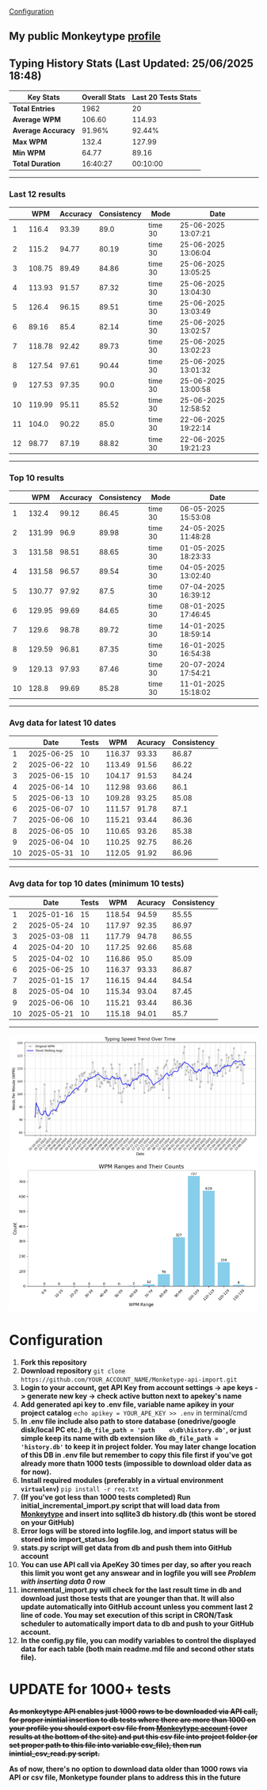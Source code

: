 
[Configuration](#configuration)
## My public Monkeytype [profile](https://monkeytype.com/profile/zp14)


        
## Typing History Stats (Last Updated: 25/06/2025 18:48)

| **Key Stats**               | **Overall Stats**       | **Last 20 Tests Stats**  |
|--------------------------|-------------------------|--------------------------|
| **Total Entries**        | 1962           | 20                       |
| **Average WPM**          | 106.60           | 114.93    |
| **Average Accuracy**     | 91.96%          | 92.44%   |
| **Max WPM**              | 132.4               | 127.99        |
| **Min WPM**              | 64.77               | 89.16                        |
| **Total Duration**       | 16:40:27        | 00:10:00                        |


---

### Last 12 results

| | WPM | Accuracy | Consistency | Mode | Date |
| --- | --- | -------- | ----------- | ---- | --------- |
| 1 | 116.4 | 93.39 | 89.0 | time 30 | 25-06-2025 13:07:21 |
| 2 | 115.2 | 94.77 | 80.19 | time 30 | 25-06-2025 13:06:04 |
| 3 | 108.75 | 89.49 | 84.86 | time 30 | 25-06-2025 13:05:25 |
| 4 | 113.93 | 91.57 | 87.32 | time 30 | 25-06-2025 13:04:30 |
| 5 | 126.4 | 96.15 | 89.51 | time 30 | 25-06-2025 13:03:49 |
| 6 | 89.16 | 85.4 | 82.14 | time 30 | 25-06-2025 13:02:57 |
| 7 | 118.78 | 92.42 | 89.73 | time 30 | 25-06-2025 13:02:23 |
| 8 | 127.54 | 97.61 | 90.44 | time 30 | 25-06-2025 13:01:32 |
| 9 | 127.53 | 97.35 | 90.0 | time 30 | 25-06-2025 13:00:58 |
| 10 | 119.99 | 95.11 | 85.52 | time 30 | 25-06-2025 12:58:52 |
| 11 | 104.0 | 90.22 | 85.0 | time 30 | 22-06-2025 19:22:14 |
| 12 | 98.77 | 87.19 | 88.82 | time 30 | 22-06-2025 19:21:23 |


 --- 

### Top 10 results

| | WPM | Accuracy | Consistency | Mode | Date |
| --- | --- | -------- | ----------- | ---- | --------- |
| 1 | 132.4 | 99.12 | 86.45 | time 30 | 06-05-2025 15:53:08 |
| 2 | 131.99 | 96.9 | 89.98 | time 30 | 24-05-2025 11:48:28 |
| 3 | 131.58 | 98.51 | 88.65 | time 30 | 01-05-2025 18:23:33 |
| 4 | 131.58 | 96.57 | 89.54 | time 30 | 04-05-2025 13:02:40 |
| 5 | 130.77 | 97.92 | 87.5 | time 30 | 07-04-2025 16:39:12 |
| 6 | 129.95 | 99.69 | 84.65 | time 30 | 08-01-2025 17:46:45 |
| 7 | 129.6 | 98.78 | 89.72 | time 30 | 14-01-2025 18:59:14 |
| 8 | 129.59 | 96.81 | 87.35 | time 30 | 16-01-2025 16:54:38 |
| 9 | 129.13 | 97.93 | 87.46 | time 30 | 20-07-2024 17:54:21 |
| 10 | 128.8 | 99.69 | 85.28 | time 30 | 11-01-2025 15:18:02 |


 --- 

### Avg data for latest 10 dates

| | Date | Tests | WPM | Acuracy | Consistency |
| --- | --- | -------- | ----------- | ---- | --------- |
| 1 | 2025-06-25 | 10 | 116.37 | 93.33 | 86.87 |
| 2 | 2025-06-22 | 10 | 113.49 | 91.56 | 86.22 |
| 3 | 2025-06-15 | 10 | 104.17 | 91.53 | 84.24 |
| 4 | 2025-06-14 | 10 | 112.98 | 93.66 | 86.1 |
| 5 | 2025-06-13 | 10 | 109.28 | 93.25 | 85.08 |
| 6 | 2025-06-07 | 10 | 111.57 | 91.78 | 87.1 |
| 7 | 2025-06-06 | 10 | 115.21 | 93.44 | 86.36 |
| 8 | 2025-06-05 | 10 | 110.65 | 93.26 | 85.38 |
| 9 | 2025-06-04 | 10 | 110.25 | 92.75 | 86.26 |
| 10 | 2025-05-31 | 10 | 112.05 | 91.92 | 86.96 |


 --- 

### Avg data for top 10 dates (minimum 10 tests)

| | Date | Tests | WPM | Acuracy | Consistency |
| --- | --- | -------- | ----------- | ---- | --------- |
| 1 | 2025-01-16 | 15 | 118.54 | 94.59 | 85.55 |
| 2 | 2025-05-24 | 10 | 117.97 | 92.35 | 86.97 |
| 3 | 2025-03-08 | 11 | 117.79 | 94.78 | 86.55 |
| 4 | 2025-04-20 | 10 | 117.25 | 92.66 | 85.68 |
| 5 | 2025-04-02 | 10 | 116.86 | 95.0 | 85.09 |
| 6 | 2025-06-25 | 10 | 116.37 | 93.33 | 86.87 |
| 7 | 2025-01-15 | 17 | 116.15 | 94.44 | 84.54 |
| 8 | 2025-05-04 | 10 | 115.34 | 93.04 | 87.45 |
| 9 | 2025-06-06 | 10 | 115.21 | 93.44 | 86.36 |
| 10 | 2025-05-21 | 10 | 115.18 | 94.01 | 85.7 |


 --- 


        
![speed trend](typing_speed_trend.png)
![counted chart](count_tests.png)
# Configuration
1. **Fork this repository** 
2. **Download repository** `git clone https://github.com/YOUR_ACCOUNT_NAME/Monketype-api-import.git`
3. **Login to your account, get API Key from account settings -> ape keys -> generate new key -> check active button next to apekey's name**
4. **Add generated api key to .env file, variable name apikey in your project catalog**  `echo apikey = YOUR_APE_KEY >> .env` in terminal/cmd
5. **In .env file include also path to store database (onedrive/google disk/local PC etc.) `db_file_path = 'path	o\db\history.db'`, or just simple keep its name with db extension like `db_file_path = 'history.db'` to keep it in project folder. You may later change location of this DB in .env file but remember to copy this file first if you've got already more thatn 1000 tests (impossible to download older data as for now).**
6. **Install required modules (preferably in a virtual environment `virtualenv`)** `pip install -r req.txt`
7. **(If you've got less than 1000 tests completed) Run initial_incremental_import.py script that will load data from [Monkeytype](https://monkeytype.com/) and insert into sqllite3 db history.db (this wont be stored on your GitHub)**
8. **Error logs will be stored into logfile.log, and import status will be stored into import_status.log**
9. **stats.py script will get data from db and push them into GitHub account**
10. **You can use API call via ApeKey 30 times per day, so after you reach this limit you wont get any answear and in logfile you will see *Problem with inserting data 0* row**
11. **incremental_import.py will check for the last result time in db and download just those tests that are younger than that. It will also update automatically into GitHub account unless you comment last 2 line of code. You may set execution of this script in CRON/Task scheduler to automatically import data to db and push to your GitHub account.**
12. **In the config.py file, you can modify variables to control the displayed data for each table (both main readme.md file and second other stats file).**

# UPDATE for 1000+ tests
    
~~**As monkeytype API enables just 1000 rows to be downloaded via API call, for proper inintial insertion to db tests where there are more than 1000 on your profile
you should export csv file from [Monkeytype account](https://monkeytype.com/account) (over results at the bottom of the site)
and put this csv file into project folder (or set proper path to this file into variable csv_file), then run inintial_csv_read.py script.**~~

**As of now, there's no option to download data older than 1000 rows via API or csv file, Monketype founder plans to address this in the future**
    
    